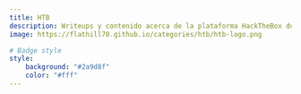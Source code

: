 ```yaml
---
title: HTB
description: Writeups y contenido acerca de la plataforma HackTheBox donde puedes practicar y mejorar tus habilidades de ciberseguridad y practicar.
image: https://flathill70.github.io/categories/htb/htb-logo.png

# Badge style
style:
    background: "#2a9d8f"
    color: "#fff"
---
```

